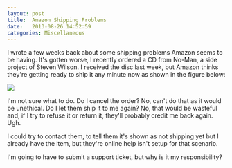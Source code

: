 ```yaml
---
layout: post
title:  Amazon Shipping Problems
date:   2013-08-26 14:52:59
categories: Miscellaneous
---
```

I wrote a few weeks back about some shipping problems Amazon seems to be having. It's gotten worse, I recently ordered a CD from No-Man, a side project of Steven Wilson. I received the disc last week, but Amazon thinks they're getting ready to ship it any minute now as shown in the figure below:

![](images/stories/2013/amazon-shipping-issues.png)

I'm not sure what to do. Do I cancel the order? No, can't do that as it would be unethical. Do I let them ship it to me again? No, that would be wasteful and, if I try to refuse it or return it, they'll probably credit me back again. Ugh.

I could try to contact them, to tell them it's shown as not shipping yet but I already have the item, but they're online help isn't setup for that scenario.

I'm going to have to submit a support ticket, but why is it my responsibility?